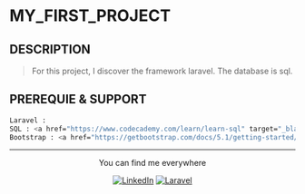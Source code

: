 # MY_FIRST_PROJECT

## DESCRIPTION

> For this project, I discover the framework laravel. The database is sql.
## PREREQUIE & SUPPORT

```bash
Laravel : 
SQL : <a href="https://www.codecademy.com/learn/learn-sql" target="_blank"><img src="" alt="SQL"></a>
Bootstrap : <a href="https://getbootstrap.com/docs/5.1/getting-started/introduction/" target="_blank"><img src="" alt="Bootstrap"></a>
```

<div align="center">

---

You can find me everywhere

<a href="https://www.linkedin.com/in/mawul%C3%A9-toudoguin-54a0831a3/" target="_blank"><img src="https://img.shields.io/badge/LinkedIn-%230077B5.svg?&style=flat-square&logo=linkedin&logoColor=white" alt="LinkedIn"></a>
<a href="https://laravel.com/docs/5.5" target="_blank"><img src="https://img.shields.io/badge/Laravel-laravel.svg?style=flat-square&logo=laravel&logoColor=red&color=red?color=white" alt="Laravel"></a>
</div>